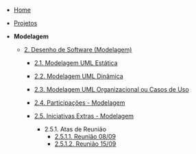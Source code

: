 <!-- docs/_sidebar.md -->

- [Home]()
- [Projetos](Projeto/Projeto.md)

- **Modelagem**
  - [2. Desenho de Software (Modelagem)](Modelagem/2.Modelagem.md)
    - [2.1. Modelagem UML Estática](Modelagem/2.1.ModelagemEstatica.md)
    - [2.2. Modelagem UML Dinâmica](Modelagem/2.2.ModelagemDinamica.md)
    - [2.3. Modelagem UML Organizacional ou Casos de Uso](Modelagem/2.3.ModelagemOrganizacionalCasosDeUso.md)
    - [2.4. Participações - Modelagem](Modelagem/2.4.ParticipacoesModelagem.md)

    - [2.5. Iniciativas Extras - Modelagem](Modelagem/2.5.IniciativasExtras.md)
      - 2.5.1. Atas de Reunião
        - [2.5.1.1. Reunião 08/09](Modelagem/iniciativasExtras/atas/reuniao-08-09-noite.md)
        - [2.5.1.2. Reunião 15/09](Modelagem/iniciativasExtras/atas/reuniao-15-09-noite.md)
